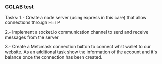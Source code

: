 ### GGLAB test
Tasks:
1.- Create a node server (using express in this case) that allow connections through HTTP 

2.- Implement a socket.io communication channel to send and receive messages from the server

3.- Create a Metamask connection button to connect what wallet to our website. As an additional task show the information of the account and it's balance once the connection has been created.

